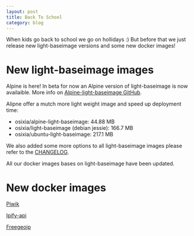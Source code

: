 ```yaml
---
layout: post
title: Back To School
category: blog
---
```


When kids go back to school we go on hollidays :) But before that we just release new light-baseimage versions and some new docker images!

# New light-baseimage images

Alpine is here! In beta for now an Alpine version of light-baseimage is now availaible.
More info on [Alpine-light-baseimage GitHub](https://github.com/osixia/docker-light-baseimage/tree/feature-linux-alpine).

Alipne offer a mutch more light weight image and speed up deployment time:

  - osixia/alpine-light-baseimage: 44.88 MB
  - osixia/light-baseimage (debian jessie): 166.7 MB
  - osixia/ubuntu-light-baseimage: 217.1 MB


We also added some more options to all light-baseimage images please refer to the [CHANGELOG](https://github.com/osixia/docker-light-baseimage/blob/stable/CHANGELOG.md).

All our docker images bases on light-baseimage have been updated.

# New docker images

[Piwik](https://github.com/osixia/docker-piwik)

[Ipify-api](https://github.com/osixia/docker-ipify-api)

[Freegeoip](https://github.com/osixia/docker-freegeoip)
